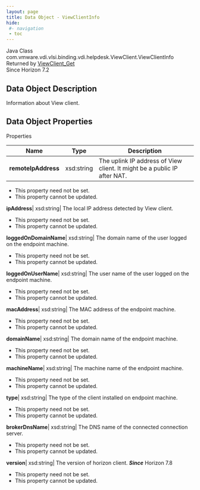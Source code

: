 ```yaml
---
layout: page
title: Data Object - ViewClientInfo
hide:
 #- navigation
 - toc
---
```






Java Class
    com.vmware.vdi.vlsi.binding.vdi.helpdesk.ViewClient.ViewClientInfo  
Returned by
     [ViewClient_Get](vdi.helpdesk.ViewClient.md#get)  
Since 
    Horizon 7.2

## Data Object Description 

Information about View client. 

## Data Object Properties

Properties

Name |  Type |  Description   
---|---|---  
**remoteIpAddress**|  xsd:string|  The uplink IP address of View client. It might be a public IP after NAT.   


* This property need not be set.
* This property cannot be updated.

  
**ipAddress**|  xsd:string|  The local IP address detected by View client.   


* This property need not be set.
* This property cannot be updated.

  
**loggedOnDomainName**|  xsd:string|  The domain name of the user logged on the endpoint machine.   


* This property need not be set.
* This property cannot be updated.

  
**loggedOnUserName**|  xsd:string|  The user name of the user logged on the endpoint machine.   


* This property need not be set.
* This property cannot be updated.

  
**macAddress**|  xsd:string|  The MAC address of the endpoint machine.   


* This property need not be set.
* This property cannot be updated.

  
**domainName**|  xsd:string|  The domain name of the endpoint machine.   


* This property need not be set.
* This property cannot be updated.

  
**machineName**|  xsd:string|  The machine name of the endpoint machine.   


* This property need not be set.
* This property cannot be updated.

  
**type**|  xsd:string|  The type of the client installed on endpoint machine.   


* This property need not be set.
* This property cannot be updated.

  
**brokerDnsName**|  xsd:string|  The DNS name of the connected connection server.   


* This property need not be set.
* This property cannot be updated.

  
**version**|  xsd:string|  The version of horizon client.  **_Since_** Horizon 7.8  


* This property need not be set.
* This property cannot be updated.

  
  
  
 
  
  

